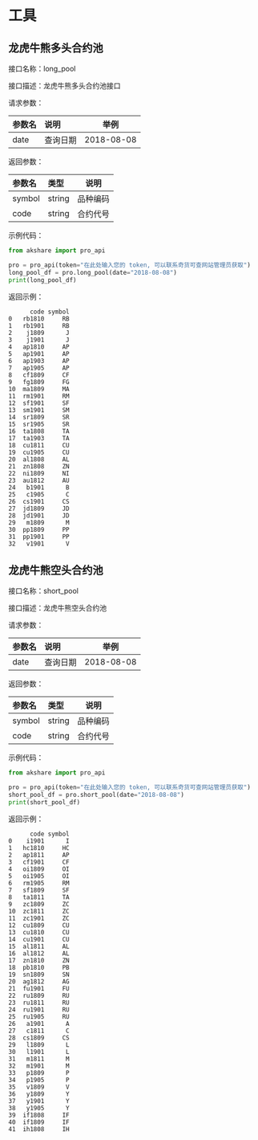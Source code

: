 # 工具

## 龙虎牛熊多头合约池

接口名称：long_pool

接口描述：龙虎牛熊多头合约池接口

请求参数：

| 参数名  | 说明   | 举例         |
|:-----|:-----|------------|
| date | 查询日期 | 2018-08-08 |

返回参数：

| 参数名    | 类型     | 说明   |
|:-------|:-------|------|
| symbol | string | 品种编码 |
| code   | string | 合约代号 |

示例代码：

```python
from akshare import pro_api

pro = pro_api(token="在此处输入您的 token, 可以联系奇货可查网站管理员获取")
long_pool_df = pro.long_pool(date="2018-08-08")
print(long_pool_df)
```

返回示例：

```
      code symbol
0   rb1810     RB
1   rb1901     RB
2    j1809      J
3    j1901      J
4   ap1810     AP
5   ap1901     AP
6   ap1903     AP
7   ap1905     AP
8   cf1809     CF
9   fg1809     FG
10  ma1809     MA
11  rm1901     RM
12  sf1901     SF
13  sm1901     SM
14  sr1809     SR
15  sr1905     SR
16  ta1808     TA
17  ta1903     TA
18  cu1811     CU
19  cu1905     CU
20  al1808     AL
21  zn1808     ZN
22  ni1809     NI
23  au1812     AU
24   b1901      B
25   c1905      C
26  cs1901     CS
27  jd1809     JD
28  jd1901     JD
29   m1809      M
30  pp1809     PP
31  pp1901     PP
32   v1901      V
```

## 龙虎牛熊空头合约池

接口名称：short_pool

接口描述：龙虎牛熊空头合约池

请求参数：

| 参数名  | 说明   | 举例         |
|:-----|:-----|------------|
| date | 查询日期 | 2018-08-08 |

返回参数：

| 参数名    | 类型     | 说明   |
|:-------|:-------|------|
| symbol | string | 品种编码 |
| code   | string | 合约代号 |

示例代码：

```python
from akshare import pro_api

pro = pro_api(token="在此处输入您的 token, 可以联系奇货可查网站管理员获取")
short_pool_df = pro.short_pool(date="2018-08-08")
print(short_pool_df)
```

返回示例：

```
      code symbol
0    i1901      I
1   hc1810     HC
2   ap1811     AP
3   cf1901     CF
4   oi1809     OI
5   oi1905     OI
6   rm1905     RM
7   sf1809     SF
8   ta1811     TA
9   zc1809     ZC
10  zc1811     ZC
11  zc1901     ZC
12  cu1809     CU
13  cu1810     CU
14  cu1901     CU
15  al1811     AL
16  al1812     AL
17  zn1810     ZN
18  pb1810     PB
19  sn1809     SN
20  ag1812     AG
21  fu1901     FU
22  ru1809     RU
23  ru1811     RU
24  ru1901     RU
25  ru1905     RU
26   a1901      A
27   c1811      C
28  cs1809     CS
29   l1809      L
30   l1901      L
31   m1811      M
32   m1901      M
33   p1809      P
34   p1905      P
35   v1809      V
36   y1809      Y
37   y1901      Y
38   y1905      Y
39  if1808     IF
40  if1809     IF
41  ih1808     IH
```


